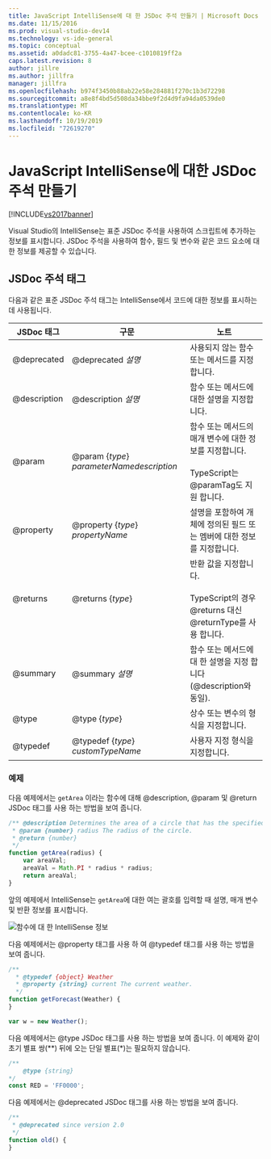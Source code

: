 ```yaml
---
title: JavaScript IntelliSense에 대 한 JSDoc 주석 만들기 | Microsoft Docs
ms.date: 11/15/2016
ms.prod: visual-studio-dev14
ms.technology: vs-ide-general
ms.topic: conceptual
ms.assetid: a0dadc81-3755-4a47-bcee-c1010819ff2a
caps.latest.revision: 8
author: jillre
ms.author: jillfra
manager: jillfra
ms.openlocfilehash: b974f3450b88ab22e58e284881f270c1b3d72298
ms.sourcegitcommit: a8e8f4bd5d508da34bbe9f2d4d9fa94da0539de0
ms.translationtype: MT
ms.contentlocale: ko-KR
ms.lasthandoff: 10/19/2019
ms.locfileid: "72619270"
---
```

# <a name="create-jsdoc-comments-for-javascript-intellisense"></a>JavaScript IntelliSense에 대한 JSDoc 주석 만들기
[!INCLUDE[vs2017banner](../includes/vs2017banner.md)]

Visual Studio의 IntelliSense는 표준 JSDoc 주석을 사용하여 스크립트에 추가하는 정보를 표시합니다. JSDoc 주석을 사용하여 함수, 필드 및 변수와 같은 코드 요소에 대한 정보를 제공할 수 있습니다.

## <a name="jsdoc-comment-tags"></a>JSDoc 주석 태그
 다음과 같은 표준 JSDoc 주석 태그는 IntelliSense에서 코드에 대한 정보를 표시하는 데 사용됩니다.

|  JSDoc 태그   |                       구문                        |                                                     노트                                                      |
|--------------|-----------------------------------------------------|----------------------------------------------------------------------------------------------------------------|
| @deprecated  |              @deprecated *설명*              |                                   사용되지 않는 함수 또는 메서드를 지정합니다.                                   |
| @description |             @description *설명*              |                              함수 또는 메서드에 대한 설명을 지정합니다.                               |
|    @param    | @param {*type*} *parameterName*<em>description</em> | 함수 또는 메서드의 매개 변수에 대한 정보를 지정합니다.<br /><br /> TypeScript는 @paramTag도 지원 합니다. |
|  @property   |          @property {*type*} *propertyName*          |   설명을 포함하여 개체에 정의된 필드 또는 멤버에 대한 정보를 지정합니다.    |
|   @returns   |                  @returns {*type*}                  |           반환 값을 지정합니다.<br /><br /> TypeScript의 경우 @returns 대신 @returnType를 사용 합니다.           |
|   @summary   |               @summary *설명*                |                   함수 또는 메서드에 대 한 설명을 지정 합니다 (@description와 동일).                   |
|    @type     |                   @type {*type*}                    |                                상수 또는 변수의 형식을 지정합니다.                                |
|   @typedef   |         @typedef {*type*} *customTypeName*          |                                            사용자 지정 형식을 지정합니다.                                            |

### <a name="examples"></a>예제
 다음 예제에서는 `getArea` 이라는 함수에 대해 @description, @param 및 @return JSDoc 태그를 사용 하는 방법을 보여 줍니다.

```javascript
/** @description Determines the area of a circle that has the specified radius parameter.
 * @param {number} radius The radius of the circle.
 * @return {number}
 */
function getArea(radius) {
    var areaVal;
    areaVal = Math.PI * radius * radius;
    return areaVal;
}
```

 앞의 예제에서 IntelliSense는 `getArea`에 대한 여는 괄호를 입력할 때 설명, 매개 변수 및 반환 정보를 표시합니다.

 ![함수에 대 한 IntelliSense 정보](../ide/media/js-intellisense-jsdoc-comments.png "JS_IntelliSense_JSDoc_Comments")

 다음 예제에서는 @property 태그를 사용 하 여 @typedef 태그를 사용 하는 방법을 보여 줍니다.

```javascript
/**
  * @typedef {object} Weather
  * @property {string} current The current weather.
  */
function getForecast(Weather) {
}

var w = new Weather();
```

 다음 예제에서는 @type JSDoc 태그를 사용 하는 방법을 보여 줍니다. 이 예제와 같이 초기 별표 쌍(\*\*) 뒤에 오는 단일 별표(*)는 필요하지 않습니다.

```javascript
/**
    @type {string}
*/
const RED = 'FF0000';

```

 다음 예제에서는 @deprecated JSDoc 태그를 사용 하는 방법을 보여 줍니다.

```javascript
/**
 * @deprecated since version 2.0
 */
function old() {
}
```
